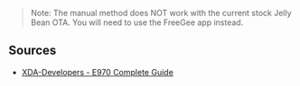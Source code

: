 > Note: The manual method does NOT work with the current stock Jelly Bean OTA. You will need to use the FreeGee app instead.

## Sources

* [XDA-Developers - E970 Complete Guide](http://forum.xda-developers.com/showthread.php?t=2006946)